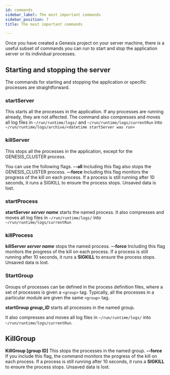 ```yaml
---
id: commands
sidebar_label: The most important commands
sidebar_position: 7
title: The most important commands

---
```

Once you have created a Genesis project on your server machine, there is a useful subset of commands you can run to start and stop the application server or its individual processes.

## Starting and stopping the server

The commands for starting and stopping the application or specific processes are straightforward.

### startServer

This starts all the processes in the application. If any processes are running already, they are not affected.
The command also compresses and moves all log files in `~/run/runtime/logs/` and `~/run/runtime/logs/currentRun` into `~/run/runtime/logs/archive/<datetime startServer was run>`

### killServer

This stops all the processes in the application, except for the GENESIS_CLUSTER process.

You can use the following flags.
**--all**
Including this flag also stops the GENESIS_CLUSTER process.
**--force**
Including this flag monitors the progress of the kill on each process. If a process is still running after 10 seconds, it runs a SIGKILL to ensure the process stops. Unsaved data is lost.

### startProcess

**startServer _server name_** starts the named process.
It also compresses and moves all log files in `~/run/runtime/logs/` into `~/run/runtime/logs/currentRun`

### killProcess

**killServer _server name_**  stops the named process.
**--force**
Including this flag monitors the progress of the kill on each process. If a process is still running after 10 seconds, it runs a **SIGKILL** to ensure the process stops. Unsaved data is lost.

### StartGroup

Groups of processes can be defined in the process definition files, where a set of processes is given a `<group>` tag. Typically, all the processes in a particular module are given the same `<group>` tag.

**startGroup _group_ID_** starts all processes in the named group.

It also compresses and moves all log files in `~/run/runtime/logs/` into `~/run/runtime/logs/currentRun`.

## KillGroup

**KillGroup \[group ID\]**
This stops the processes in the named group.
**--force** If you include this flag, the command monitors the progress of the kill on each process. If a process is still running after 10 seconds, it runs a **SIGKILL** to ensure the process stops. Unsaved data is lost.